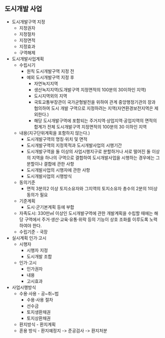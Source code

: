 ## 도시개발 사업
- 도시개발구역 지정
    - 지정권자
    - 지정절차
    - 지정면적
    - 지정효과
    - 구역해제
- 도시개발사업계획
    - 수립시기
        - 원칙 도시개발구역 지정 전
        - 예외 도시개발구역 지정 후
            - 자연녹지지역
            - 생산녹지지역(도개발구역 지정면적의 100분의 30이하인 지역)
            - 도시지역외의 지역
            - 국토교통부장관이 국가균형발전을 위하여 관계 중앙행정기관의 장과 협의하여 도시 개발 구역으로 지정하려는 지역(자연환경보전지역은 제외한다.)
            - 해당 도시개발구역에 포함되는 주거지역·상업지역·공업지역의 면적의 합계가 전체 도시개발구역 지정면적의 100분의 30 이하인 지역
    - 내용(지구단위계획을 포함하지 않는다.)
        - 도시개발구역의 명칭·위치 및 면적
        - 도시개발구역의 지정목적과 도시개발사업의 시행기간
        - 도시개발구역을 둘 이상의 사업시행지구로 분할하거나 서로 떨어진 둘 이상의 지역을 하나의 구역으로 결합하여 도시개발사업을 시행하는 경우에는 그 분할이나 결합에 관한 사항
        - 도시개발사업의 시행자에 관한 사항
        - 도시개발사업의 시행방식
    - 동의기준
        - 면적 3분의2 이상 토지소유자와 그지역의 토지소유자 총수의 2분의 1이상동의가 필요
    - 기준계획
        - 도시·군기본계획 등에 부합
    - 자족도시: 330만㎡ 이상인 도시개발구역에 관한 개발계획을 수립할 때에는 해당 구역에서 주거·생산·교육·유통·위락 등의 기능이 상호 조화를 이루도록 노력하여야 한다.
    - 수립기준 - 국장
- 실시계획 인가·고시
    - 시행자
        - 시행자 지정
        - 도시개발 조합
    - 인가·고시
        - 인가권자
        - 내용
        - 고시효과
- 사업시행방식
    - 수용·사용 - 공~취~법
        - 수용·사용 절차
        - 선수금
        - 토지생환채권
        - 토지상환채권
    - 환지방식 - 환지계획
    - 혼용 방식 - 환지예정지 -> 준공검사 -> 환지처분
    